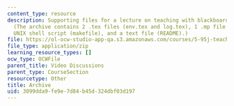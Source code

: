 ```yaml
---
content_type: resource
description: Supporting files for a lecture on teaching with blackboards and slides.
  (The archive contains 2 .tex files (env.tex and log.tex), 1 .mp file (fig.mp), a
  UNIX shell script (makefile), and a text file (README).)
file: https://ol-ocw-studio-app-qa.s3.amazonaws.com/courses/5-95j-teaching-college-level-science-and-engineering-spring-2009/3099dda9fe9e7d84b45d324dbf03d197_log_slides.zip
file_type: application/zip
learning_resource_types: []
ocw_type: OCWFile
parent_title: Video Discussions
parent_type: CourseSection
resourcetype: Other
title: Archive
uid: 3099dda9-fe9e-7d84-b45d-324dbf03d197
---
```


